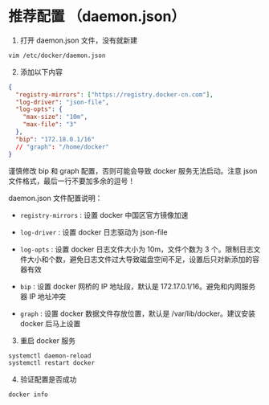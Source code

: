 # 推荐配置 （daemon.json）

1. 打开 daemon.json 文件，没有就新建

```bash
vim /etc/docker/daemon.json
```

2. 添加以下内容

```json
{
  "registry-mirrors": ["https://registry.docker-cn.com"],
  "log-driver": "json-file",
  "log-opts": {
    "max-size": "10m",
    "max-file": "3"
  },
  "bip": "172.18.0.1/16"
  // "graph": "/home/docker"
}
```

谨慎修改 bip 和 graph 配置，否则可能会导致 docker 服务无法启动。注意 json 文件格式，最后一行不要加多余的逗号！

daemon.json 文件配置说明：

- `registry-mirrors` : 设置 docker 中国区官方镜像加速

- `log-driver` : 设置 docker 日志驱动为 json-file

- `log-opts` : 设置 docker 日志文件大小为 10m，文件个数为 3 个。限制日志文件大小和个数，避免日志文件过大导致磁盘空间不足，设置后只对新添加的容器有效

- `bip` : 设置 docker 网桥的 IP 地址段，默认是 172.17.0.1/16。避免和内网服务器 IP 地址冲突

- `graph` : 设置 docker 数据文件存放位置，默认是 /var/lib/docker。建议安装 docker 后马上设置

3. 重启 docker 服务

```bash
systemctl daemon-reload
systemctl restart docker
```

4. 验证配置是否成功

```bash
docker info
```
